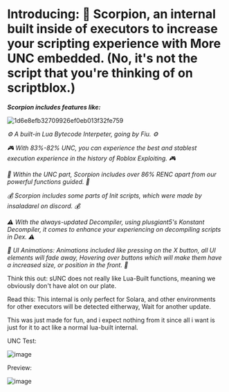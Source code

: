 


# Introducing: 💫 Scorpion, an internal built inside of executors to increase your scripting experience with More UNC embedded. (No, it's not the script that you're thinking of on scriptblox.)

***Scorpion includes features like:***

![1d6e8efb32709926ef0eb013f32fe759](https://github.com/user-attachments/assets/a3542c19-23ec-4aa1-aff5-59bcc17dc065)

*⚙️ A built-in Lua Bytecode Interpeter, going by Fiu. ⚙️*

*🎮 With 83%-82% UNC, you can experience the best and stablest execution experience in the history of Roblox Exploiting. 🎮*


*💉 Within the UNC part, Scorpion includes over 86% RENC apart from our powerful functions guided. 💉*

*💰 Scorpion includes some parts of Init scripts, which were made by insaladarel on discord. 💰*

*⚠️ With the always-updated Decompiler, using plusgiant5's Konstant Decompiler, it comes to enhance your experiencing on decompiling scripts in Dex. ⚠️*


*📑 UI Animations: Animations included like pressing on the X button, all UI elements will fade away, Hovering over buttons which will make them have a increased size, or position in the front. 📑*





Think this out: sUNC does not really like Lua-Built functions, meaning we obviously don't have alot on our plate.

Read this: This internal is only perfect for Solara, and other environments for other executors will be detected eitherway, Wait for another update.

This was just made for fun, and i expect nothing from it since all i want is just for it to act like a normal lua-built internal.

UNC Test:

![image](https://github.com/user-attachments/assets/597ac8af-9ba9-4b1b-9a54-d13483dcb832)


Preview:

![image](https://github.com/user-attachments/assets/94e69d65-2a97-4da6-8022-bb03d587a3a6)

